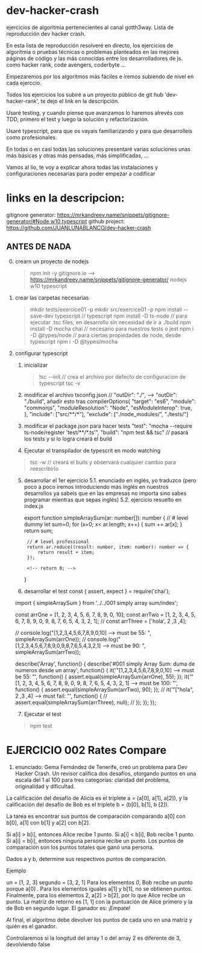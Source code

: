 # dev-hacker-crash
ejercicios de algoritmia pertenecientes al canal gotth3way. Lista de reproducción dev hacker crash.

En esta lista de reproducción resolveré en directo, los ejercicios de algoritmia o pruebas técnicas o problemas planteados en las mejores páginas de código y las más conocidas entre los desarrolladores de js. como hacker rank, code avengers, coderbyte ...

Empezaremos por los algoritmos más fáciles e iremos subiendo de nivel en cada ejerccio.

Todos los ejercicios los subiré a un proyecto público de git hub 'dev-hacker-rank', te dejo el link en la descripción.

Usaré testing, y cuando piense que avanzamos lo haremos alrevés con TDD, primero el test y luego la solución y refactorización.

Usaré typescript, para que os vayais familiarizando y para que desarrolleis como profesionales. 

En todas o en casi todas las soluciones presentaré varias soluciones unas más básicas y otras más pensadas, más simplificadas, ...

Vamos al lío, te voy a explicar ahora todas las instalaciones y configuraciones necesarias para poder empezar a codificar 


# links en la descripcion:

gitignore generator: https://mrkandreev.name/snippets/gitignore-generator/#Node,w10,typescript
github project: https://github.com/JUANLUNABLANCO/dev-hacker-crash
## ANTES DE NADA
0. crearn un proyecto de nodejs 
    > npm init -y
    gitignore.io -->  https://mrkandreev.name/snippets/gitignore-generator/  nodejs w10 typescript

1. crear las carpetas necesarias
    > mkdir tests/exercice01 -p
    > mkdir src/exercice01 -p
    > npm install --save-dev typescript     // typescript
    > npm install -D ts-node // para ejecutar .tsc files, en desarrollo sin necesidad de ir a ./build
    > npm install -D mocha chai     // necesario para nuestros tests o jest
    > npm i -D @types/node  // para ciertas propiedades de node, desde typescript
    > npm i -D @types/mocha

2. configurar typescript
    1. inicializar
        > tsc --init    // crea el archivo por defecto de configuracion de typescript
        > tsc -v
    2. modificar el archivo tsconfig.json
        // "outDir": "./", --> "outDir": "./build",
        añadir esto tras compilerOptions{
            "target": "es6",
            "module": "commonjs",
            "moduleResolution": "Node",
            "esModuleInterop": true,
        },
        "include": ["src/**/*"],
        "exclude": ["./node_modules/", "./tests/"]

    3. modificar el package.json para hacer tests
        "test": "mocha --require ts-node/register 'test/**/*.ts'",
        "build": "npm test && tsc" // pasará los tests y si lo logra creará el build

    4. Ejecutar el transpilador de typescrit en modo watching
    > tsc -w    // creará el buils y observará cualquier cambio para reescribirlo

    5. desarrollar el 1er ejercicio
    5.1. enunciado en inglés, yo traduzco (pero poco a poco iremos introduciendo más inglés en nuestros desarrollos ya sabeis que en las empresas no importa sino sabes programar mientras que sepas inglés)
    5.2. ejercicio resuelto en index.js
      

        export function simpleArraySum(ar: number[]): number {
            // # level dummy
            let sum=0;
            for (x=0; x< ar.length; x++) {
                sum += ar[x];
            }
            return sum;

            // # level professional
            return ar.reduce((result: number, item: number): number => {
                return result + item;
            });

            <!-- return 0; -->
        }
      

    6. desarrollar el test
      const { assert, expect } = require('chai');

    import { simpleArraySum } from  '../../001 simply array sum/index';

    const arrOne = [1, 2, 3, 4, 5, 6, 7, 8, 9, 0, 10];
    const arrTwo = [1, 2, 3, 4, 5, 6, 7, 8, 9, 0, 9, 8, 7, 6, 5, 4, 3, 2, 1];
    // const arrThree = ['hola', 2 ,3 ,4];

    // console.log("[1,2,3,4,5,6,7,8,9,0,10] --> must be 55: ", simpleArraySum(arrOne));
    // console.log("[1,2,3,4,5,6,7,8,9,0,9,8,7,6,5,4,3,2,1] --> must be 90: ", simpleArraySum(arrTwo));

    describe('Array', function() {
        describe('#001 simply Array Sum: duma de numeros desde un array', function() {
            it('"[1,2,3,4,5,6,7,8,9,0,10] --> must be 55: "', function() {
                assert.equal(simpleArraySum(arrOne), 55);
            });
            it('"[1, 2, 3, 4, 5, 6, 7, 8, 9, 0, 9, 8, 7, 6, 5, 4, 3, 2, 1] --> must be 100: "', function() {
                assert.equal(simpleArraySum(arrTwo), 90);
            });
            // it('"["hola", 2 ,3 ,4] --> must fail: "', function() {
            //     assert.equal(simpleArraySum(arrThree), null);
            // });
        });
    });

    7. Ejecutar el test
    > npm test


# EJERCICIO 002 Rates Compare
1. enunciado:
Gema Fernández de Tenerife, creó un problema para Dev Hacker Crash.
Un revisor califica dos desafíos, otorgando puntos en una escala del 1 al 100 para tres categorías: claridad del problema, originalidad y dificultad.

La calificación del desafío de Alicia es el triplete a = (a[0], a[1], a[2]), y la calificación del desafío de Bob es el triplete b = (b[0], b[1], b [2]).

La tarea es encontrar sus puntos de comparación comparando a[0] con b[0], a[1] con b[1] y a[2] con b[2].

Si a[i] > b[i], entonces Alice recibe 1 punto.
Si a[i] < b[i], Bob recibe 1 punto.
Si a[i] = b[i], entonces ninguna persona recibe un punto.
Los puntos de comparación son los puntos totales que ganó una persona.

Dados a y b, determine sus respectivos puntos de comparación.

Ejemplo

un = [1, 2, 3]
segundo = [3, 2, 1]
Para los elementos *0*, Bob recibe un punto porque a[0] .
Para los elementos iguales a[1] y b[1], no se obtienen puntos.
Finalmente, para los elementos 2, a[2] > b[2], por lo que Alice recibe un punto.
La matriz de retorno es [1, 1] con la puntuación de Alice primero y la de Bob en segundo lugar.
El ganador es: ¡Empate!

Al final, el algoritmo debe devolver los puntos de cada uno en una matriz y quién es el ganador.

Controlaremos si la longitud del array 1 o del array 2 es diferente de 3, devolviendo false



